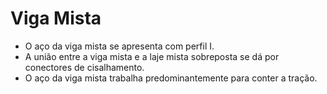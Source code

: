 # Viga Mista
- O aço da viga mista se apresenta com perfil I.
- A união entre a viga mista e a laje mista sobreposta se dá por conectores de cisalhamento.
- O aço da viga mista trabalha predominantemente para conter a tração.
